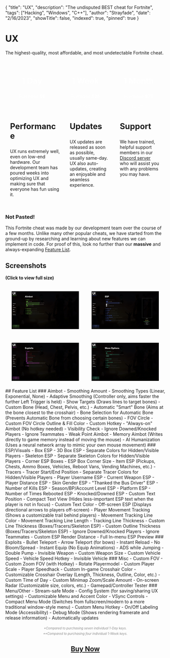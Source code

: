 {
    "title": "UX",
    "description": "The undisputed BEST cheat for Fortnite",
    "tags": ["Hacking", "Windows", "C++"],
    "author": "Strayfade",
    "date": "2/16/2023",
    "showTitle": false,
    "indexed": true,
    "pinned": true
}
<style>
.BuyBox {
width: 33.33%;
padding: 20px;
}
.FrameBox {
width: 50%;
padding: 20px;
}
.BuyBoxInner {
padding: 5px;
}
.FrameBoxInner {
background-color: var(--accent-color);
color: white;
}
.BuyBoxInner h3 {
width: 100%;
text-align: center;
margin-top: 0px;
font-size: 25px;
}
.BuyBoxInner p {
width: 100%;
text-align: center;
}
.BuyBoxInner em {
width: 100%;
text-align: center;
opacity: 0.5;
display: inline-block;
font-size: 10px;
text-transform: uppercase;
}
.Little {
font-size: 10px;
opacity: 0.5;
width: 100%;
text-align: center;
display: inline-block;
}
img {
width: 100%;
}
</style>

# UX
The highest-quality, most affordable, and most undetectable Fortnite cheat.

<div style="display: flex; width: 100%; margin-top: 40px;">
<div class="BuyBox">
<div class="BuyBoxInner" style="background-color: var(--accent-color); color: white;">
<h3>1 Day</h3>
<p>Purchase <strong>$8</strong></p>
<em></em>
</div>
</div>
<div class="BuyBox">
<div class="BuyBoxInner" style="background-color: var(--accent-color); color: white;">
<h3>1 Week</h3>
<p>Purchase <strong>$25</strong></p>
<em>55% Off*</em>
</div>
</div>
<div class="BuyBox">
<div class="BuyBoxInner" style="background-color: var(--accent-color); color: white;">
<h3>1 Month</h3>
<p>Purchase <strong>$75</strong></p>
<em>25% Off**</em>
</div>
</div>
</div>

<div style="display: flex; width: 100%">
<div class="BuyBox" style="padding: 10px">
<div class="BuyBoxInner">
<h3 style="text-align: left;">Performance</h3>
<p style="text-align: left;">UX runs extremely well, even on low-end hardware. Our development team has poured weeks into optimizing UX and making sure that everyone has fun using it.</p>
</div>
</div>
<div class="BuyBox" style="padding: 10px">
<div class="BuyBoxInner">
<h3 style="text-align: left;">Updates</h3>
<p style="text-align: left;">UX updates are released as soon as possible, usually same-day. UX also auto-updates, creating an enjoyable and seamless experience.</p>
</div>
</div>
<div class="BuyBox" style="padding: 10px">
<div class="BuyBoxInner">
<h3 style="text-align: left;">Support</h3>
<p style="text-align: left;">We have trained, helpful support members in our <a href="https://discord.gg/pasters">Discord server</a> who will assist you with any problems you may have.</p>
</div>
</div>
</div>

### Not Pasted!
This Fortnite cheat was made by our development team over the course of a few months. Unlike many other popular cheats, we have started from the ground-up by researching and learning about new features we can implement in code. For proof of this, look no further than our **massive** and always-expanding <a href="#FeatureList">Feature List</a>.

## Screenshots
**(Click to view full size)**
<div style="display: flex; width: 100%">
<div class="FrameBox">
<div class="FrameBoxInner">
<a href="/assets/UX/UX1.png"><img src="/assets/UX/UX1.png"></a>
</div>
</div>
<div class="FrameBox">
<div class="FrameBoxInner">
<a href="/assets/UX/UX2.png"><img src="/assets/UX/UX2.png"></a>
</div>
</div>
</div>
<div style="display: flex; width: 100%">
<div class="FrameBox">
<div class="FrameBoxInner">
<a href="/assets/UX/UX3.png"><img src="/assets/UX/UX3.png"></a>
</div>
</div>
<div class="FrameBox">
<div class="FrameBoxInner">
<a href="/assets/UX/UX4.png"><img src="/assets/UX/UX4.png"></a>
</div>
</div>
</div>

<div id="FeatureList"></div>
## Feature List
### Aimbot
 - Smoothing Amount
 - Smoothing Types (Linear, Exponential, None)
 - Adaptive Smoothing (Controller only, aims faster the further Left Trigger is held)
 - Show Targets (Draws lines to target bones)
 - Custom Bone (Head, Chest, Pelvis, etc.)
 - Automatic "Smart" Bone (Aims at the bone closest to the crosshair)
 - Bone Selection for Automatic Bone (Prevents Automatic Bone from choosing certain bones)
 - FOV Circle
 - Custom FOV Circle Outline & Fill Color
 - Custom Hotkey
 - "Always-on" Aimbot (No hotkey needed)
 - Visibility Check
 - Ignore Downed/Knocked Players
 - Ignore Teammates
 - Weak Point Aimbot
 - Memory Aimbot (Writes directly to game memory instead of moving the mouse)
 - AI Humanization (Uses a neural network array to mimic your own mouse movement)
### ESP/Visuals
 - Box ESP
 - 3D Box ESP
 - Separate Colors for Hidden/Visible Players
 - Skeleton ESP
 - Separate Skeleton Colors for Hidden/Visible Players
 - Corner ESP Boxes
 - ESP Box Corner Size
 - Item ESP (Pickups, Chests, Ammo Boxes, Vehicles, Reboot Vans, Vending Machines, etc.)
 - Tracers
 - Tracer Start/End Position
 - Separate Tracer Colors for Hidden/Visible Players
 - Player Username ESP
 - Current Weapon ESP
 - Player Distance ESP
 - Skin Gender ESP
 - "Thanked the Bus Driver" ESP
 - Number of Kills ESP
 - Season/BP/Account Level ESP
 - Platform ESP
 - Number of Times Rebooted ESP
 - Knocked/Downed ESP
 - Custom Text Position
 - Compact Text View (Hides less-important ESP text when the player is not in focus)
 - Custom Text Color
 - Off-screen ESP (Displays directional arrows to players off-screen)
 - Player Movement Tracking (Shows a customizable trail behind players)
 - Movement Tracking Line Color
 - Movement Tracking Line Length
 - Tracking Line Thickness
 - Custom Line Thickness (Boxes/Tracers/Skeleton ESP)
 - Custom Outline Thickness (Boxes/Tracers/Skeleton ESP)
 - Ignore Downed/Knocked Players
 - Ignore Teammates
 - Custom ESP Render Distance
 - Full In-menu ESP Preview
### Exploits
 - Bullet Teleport
 - Arrow Teleport (for bows)
 - Instant Reload
 - No Bloom/Spread
 - Instant Equip (No Equip Animations)
 - ADS while Jumping
 - Double Pump
 - Invisible Weapon
 - Custom Weapon Size
 - Custom Vehicle Speed
 - Vehicle Speed Hotkey
 - Invisible Vehicle
### Misc
 - Custom FOV
 - Custom Zoom FOV (with Hotkey)
 - Rotate Playermodel
 - Custom Player Scale
 - Player Speedhack
 - Custom In-game Crosshair Color
 - Customizable Crosshair Overlay (Length, Thickness, Outline, Color, etc.)
 - Custom Time of Day
 - Custom Minimap Zoom/Scale Amount
 - On-screen Radar (Customizable size, colors, etc.)
 - Gamepad/Controller Tester
### Menu/Other
 - Stream-safe Mode
 - Config System (for saving/sharing UX settings)
 - Customizable Menu and Accent Color
 - VSync Controls
 - Compact Menu Mode (Switches from fullscreen/modern to a more traditional window-style menu)
 - Custom Menu Hotkey
 - On/Off Labeling Mode (Accessibility)
 - Debug Mode (Shows rendering framerate and release information)
 - Automatically updates

<em class="Little">*Compared to purchasing seven individual 1-Day keys.</em>
<em class="Little">**Compared to purchasing four individual 1-Week keys.</em>

<a href="#PageTop"><h2 style="width: 100%; text-align: center;">Buy Now</h2><a>